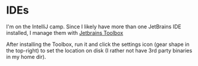 # IDEs

I'm on the IntelliJ camp. Since I likely have more than one JetBrains IDE installed, I manage them with [Jetbrains Toolbox](https://www.jetbrains.com/toolbox-app)

After installing the Toolbox, run it and click the settings icon (gear shape in the top-right) to set the location on disk (I rather not have 3rd party binaries in my home dir).


